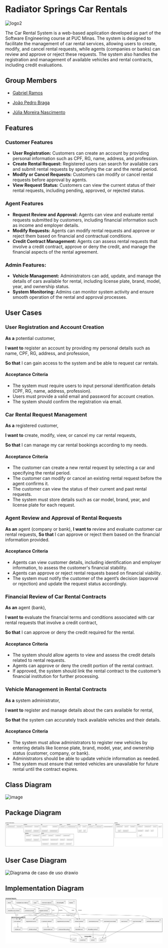 # Radiator Springs Car Rentals
![logo2](https://github.com/user-attachments/assets/4f5809d8-9129-4f4e-9cbf-138c3a4d6578)

The Car Rental System is a web-based application developed as part of the Software Engineering course at PUC Minas. The system is designed to facilitate the management of car rental services, allowing users to create, modify, and cancel rental requests, while agents (companies or banks) can review and approve or reject these requests. The system also handles the registration and management of available vehicles and rental contracts, including credit evaluations.

## Group Members
* [Gabriel Ramos](https://github.com/gramos22)

* [João Pedro Braga](https://github.com/joaopedro-braga)

* [Júlia Moreira Nascimento](https://github.com/JulyaMoreyra)

## Features

### Customer Features
* **User Registration:** Customers can create an account by providing personal information such as CPF, RG, name, address, and profession.
* **Create Rental Request:** Registered users can search for available cars and submit rental requests by specifying the car and the rental period.
* **Modify or Cancel Requests:** Customers can modify or cancel rental requests before approval by agents.
* **View Request Status:** Customers can view the current status of their rental requests, including pending, approved, or rejected status.

### Agent Features
* **Request Review and Approval:** Agents can view and evaluate rental requests submitted by customers, including financial information such as income and employer details.
* **Modify Requests:** Agents can modify rental requests and approve or reject them based on financial and contractual conditions.
* **Credit Contract Management:** Agents can assess rental requests that involve a credit contract, approve or deny the credit, and manage the financial aspects of the rental agreement.

### Admin Features:
* **Vehicle Management:** Administrators can add, update, and manage the details of cars available for rental, including license plate, brand, model, year, and ownership status.
* **System Monitoring:** Admins can monitor system activity and ensure smooth operation of the rental and approval processes.

## User Cases

### User Registration and Account Creation
**As a** potential customer,

**I want to** register an account by providing my personal details such as name, CPF, RG, address, and profession,

**So that** I can gain access to the system and be able to request car rentals.
#### Acceptance Criteria
* The system must require users to input personal identification details (CPF, RG, name, address, profession).
* Users must provide a valid email and password for account creation.
* The system should confirm the registration via email.

### Car Rental Request Management
**As a** registered customer,

**I want to** create, modify, view, or cancel my car rental requests,

**So that** I can manage my car rental bookings according to my needs.
#### Acceptance Criteria
* The customer can create a new rental request by selecting a car and specifying the rental period.
* The customer can modify or cancel an existing rental request before the agent confirms it.
* The customer can view the status of their current and past rental requests.
* The system must store details such as car model, brand, year, and license plate for each request.

### Agent Review and Approval of Rental Requests

**As an** agent (company or bank),
**I want to** review and evaluate customer car rental requests,
**So that**  I can approve or reject them based on the financial information provided.
#### Acceptance Criteria
* Agents can view customer details, including identification and employer information, to assess the customer's financial stability.
* Agents can approve or reject rental requests based on financial viability.
* The system must notify the customer of the agent’s decision (approval or rejection) and update the request status accordingly.

### Financial Review of Car Rental Contracts
**As an** agent (bank),

**I want to** evaluate the financial terms and conditions associated with car rental requests that involve a credit contract,

**So that** I can approve or deny the credit required for the rental.
#### Acceptance Criteria
* The system should allow agents to view and assess the credit details related to rental requests.
* Agents can approve or deny the credit portion of the rental contract.
* If approved, the system should link the rental contract to the customer’s financial institution for further processing.

### Vehicle Management in Rental Contracts
**As a** system administrator,

**I want to** register and manage details about the cars available for rental,

**So that** the system can accurately track available vehicles and their details.
#### Acceptance Criteria
* The system must allow administrators to register new vehicles by entering details like license plate, brand, model, year, and ownership status (customer, company, or bank).
* Administrators should be able to update vehicle information as needed.
* The system must ensure that rented vehicles are unavailable for future rental until the contract expires.

## Class Diagram 
![image](https://github.com/user-attachments/assets/4b796fd8-02b0-435b-a047-ad3f7894e3be)

## Package Diagram
![Package Diagram](package-diagram.png)

## User Case Diagram
![Diagrama de caso de uso drawio](https://github.com/user-attachments/assets/1551e9ed-7980-47a9-9712-004d33d46fad)

## Implementation Diagram
![Implementation Diagram](implementation-diagram.png)
